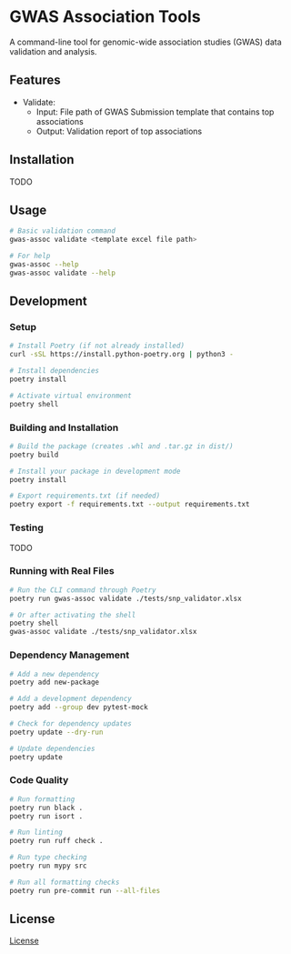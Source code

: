 # GWAS Association Tools

A command-line tool for genomic-wide association studies (GWAS) data validation and analysis.

## Features

- Validate:
  - Input: File path of GWAS Submission template that contains top associations
  - Output: Validation report of top associations

## Installation

TODO

## Usage

```bash
# Basic validation command
gwas-assoc validate <template excel file path>

# For help
gwas-assoc --help
gwas-assoc validate --help
```

## Development

### Setup

```bash
# Install Poetry (if not already installed)
curl -sSL https://install.python-poetry.org | python3 -

# Install dependencies
poetry install

# Activate virtual environment
poetry shell
```

### Building and Installation

```bash
# Build the package (creates .whl and .tar.gz in dist/)
poetry build

# Install your package in development mode
poetry install

# Export requirements.txt (if needed)
poetry export -f requirements.txt --output requirements.txt
```

### Testing

TODO

### Running with Real Files

```bash
# Run the CLI command through Poetry
poetry run gwas-assoc validate ./tests/snp_validator.xlsx

# Or after activating the shell
poetry shell
gwas-assoc validate ./tests/snp_validator.xlsx
```

### Dependency Management

```bash
# Add a new dependency
poetry add new-package

# Add a development dependency
poetry add --group dev pytest-mock

# Check for dependency updates
poetry update --dry-run

# Update dependencies
poetry update
```

### Code Quality

```bash
# Run formatting
poetry run black .
poetry run isort .

# Run linting
poetry run ruff check .

# Run type checking
poetry run mypy src

# Run all formatting checks
poetry run pre-commit run --all-files
```

## License

[License](LICENSE)
